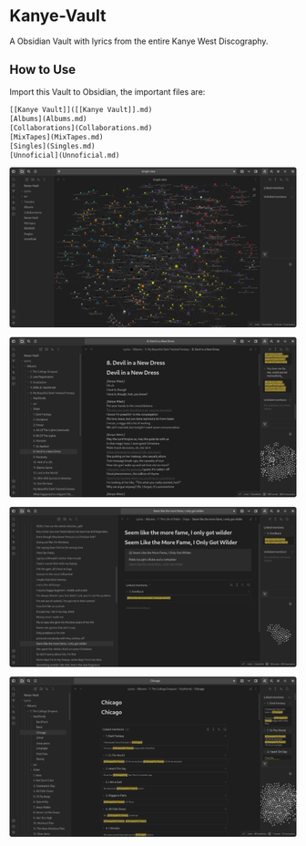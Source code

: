# Kanye-Vault

A Obsidian Vault with lyrics from the entire Kanye West Discography.

## How to Use

Import this Vault to Obsidian, the important files are:

	[[Kanye Vault]]([[Kanye Vault]].md)  
	[Albums](Albums.md)  
	[Collaborations](Collaborations.md)  
	[MixTapes](MixTapes.md)  
	[Singles](Singles.md)  
	[Unnoficial](Unnoficial.md)  

![Graph](scr/1Graph.png)

![Lyrics](scr/2lyrics.png)

![Quote](scr/3quote.png)

![KeyWord](scr/4keyword.png)
